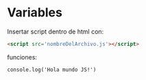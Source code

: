 # Variables

Insertar script dentro de html con:
```html 
<script src='nombreDelArchivo.js'></script> 
```

funciones:

```
console.log('Hola mundo JS!')
``` 